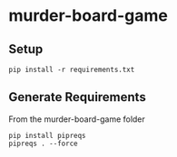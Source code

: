 # murder-board-game



## Setup

```
pip install -r requirements.txt
```

## Generate Requirements
From the murder-board-game folder

```
pip install pipreqs
pipreqs . --force
```